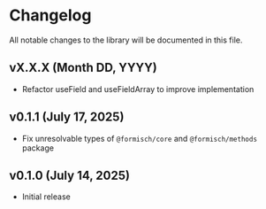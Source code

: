 # Changelog

All notable changes to the library will be documented in this file.

## vX.X.X (Month DD, YYYY)

- Refactor useField and useFieldArray to improve implementation

## v0.1.1 (July 17, 2025)

- Fix unresolvable types of `@formisch/core` and `@formisch/methods` package

## v0.1.0 (July 14, 2025)

- Initial release
